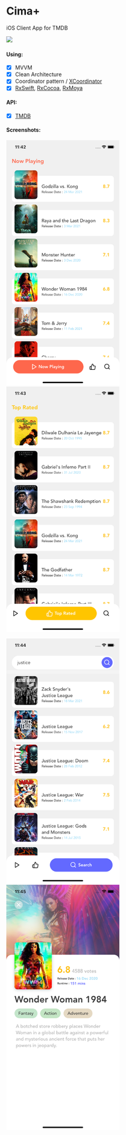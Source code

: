 # Cima+ 
iOS Client App for TMDB 

![](https://img.shields.io/badge/Platform-iOS-orange)

#### Using:
 - [x] MVVM
 - [x] Clean Architecture
 - [x] Coordinator pattern / [XCoordinator](https://github.com/quickbirdstudios/XCoordinator)
 - [x] [RxSwift](https://github.com/ReactiveX/RxSwift), [RxCocoa](https://github.com/ReactiveX/RxSwift/tree/master/RxCocoa), [RxMoya](https://github.com/Moya/Moya)
 
 #### API:
  - [x] [TMDB](https://developers.themoviedb.org/3)
  
 #### Screenshots:
 <img src="images/cima+nowplaying.jpg" width="300">  <img src="images/cima+toprated.jpg" width="300">
 
 <img src="images/cima+search.jpg" width="300"> <img src="images/cima+wonderwoman.jpg" width="300">  
